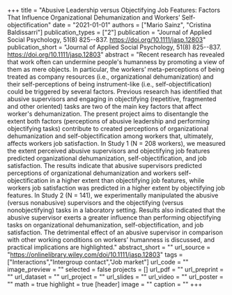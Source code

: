 +++
title = "Abusive Leadership versus Objectifying Job Features: Factors That Influence Organizational Dehumanization and Workers’ Self‐objectification"
date = "2021-01-01"
authors = ["Mario Sainz", "Cristina Baldissarri"]
publication_types = ["2"]
publication = "Journal of Applied Social Psychology, 51(8) 825--837. https://doi.org/10.1111/jasp.12803"
publication_short = "Journal of Applied Social Psychology, 51(8) 825--837. https://doi.org/10.1111/jasp.12803"
abstract = "Recent research has revealed that work often can undermine people's humanness by promoting a view of them as mere objects. In particular, the workers’ meta-perceptions of being treated as company resources (i.e., organizational dehumanization) and their self-perceptions of being instrument-like (i.e., self-objectification) could be triggered by several factors. Previous research has identified that abusive supervisors and engaging in objectifying (repetitive, fragmented and other oriented) tasks are two of the main key factors that affect worker's dehumanization. The present project aims to disentangle the extent both factors (perceptions of abusive leadership and performing objectifying tasks) contribute to created perceptions of organizational dehumanization and self-objectification among workers that, ultimately, affects workers job satisfaction. In Study 1 (N = 208 workers), we measured the extent perceived abusive supervisors and objectifying job features predicted organizational dehumanization, self-objectification, and job satisfaction. The results indicate that abusive supervisors predicted perceptions of organizational dehumanization and workers self-objectification in a higher extent than objectifying job features, while workers job satisfaction was predicted in a higher extent by objectifying job features. In Study 2 (N = 141), we experimentally manipulated the abusive (versus nonabusive) supervisors and the objectifying (versus nonobjectifying) tasks in a laboratory setting. Results also indicated that the abusive supervisor exerts a greater influence than performing objectifying tasks on organizational dehumanization, self-objectification, and job satisfaction. The detrimental effect of an abusive supervisor in comparison with other working conditions on workers’ humanness is discussed, and practical implications are highlighted."
abstract_short = ""
url_source = "https://onlinelibrary.wiley.com/doi/10.1111/jasp.12803"
tags = ["Interactions","Intergroup contact","Job market"]
url_code = ""
image_preview = ""
selected = false
projects = []
url_pdf = ""
url_preprint = ""
url_dataset = ""
url_project = ""
url_slides = ""
url_video = ""
url_poster = ""
math = true
highlight = true
[header]
image = ""
caption = ""
+++
